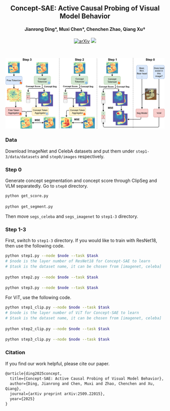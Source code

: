 <div align="center">
  <h2><b>Concept-SAE: Active Causal Probing of Visual Model Behavior</b></h2>
  <h4><b>Jianrong Ding*, Muxi Chen*, Chenchen Zhao, Qiang Xu†</b></h4>

[![arXiv](https://img.shields.io/badge/arXiv-2509.22015-b31b1b.svg)](https://arxiv.org/abs/2509.22015) ![](https://img.shields.io/github/stars/RafaDD/Concept-SAE?style=social) 

</div>
<br>

![method](./fig/method.png)


### Data

Download ImageNet and CelebA datasets and put them under ```step1-3/data/datasets``` and ```step0/images``` respectively.

### Step 0

Generate concept segmentation and concept score through ClipSeg and VLM separatedly. Go to ```step0``` directory.

```bash
python get_score.py

python get_segment.py
```
Then move ```segs_celeba``` and ```segs_imagenet``` to ```step1-3``` directory.

### Step 1-3

First, switch to ```step1-3``` directory. If you would like to train with ResNet18, then use the following code.
```bash
python step1.py --node $node --task $task
# $node is the layer number of ResNet18 for Concept-SAE to learn
# $task is the dataset name, it can be chosen from [imagenet, celeba]

python step2.py --node $node --task $task

python step3.py --node $node --task $task
```
For ViT, use the following code.
```bash
python step1_clip.py --node $node --task $task
# $node is the layer number of ViT for Concept-SAE to learn
# $task is the dataset name, it can be chosen from [imagenet, celeba]

python step2_clip.py --node $node --task $task

python step3_clip.py --node $node --task $task
```

### Citation

If you find our work helpful, please cite our paper.
```
@article{ding2025concept,
  title={Concept-SAE: Active Causal Probing of Visual Model Behavior},
  author={Ding, Jianrong and Chen, Muxi and Zhao, Chenchen and Xu, Qiang},
  journal={arXiv preprint arXiv:2509.22015},
  year={2025}
}
```
